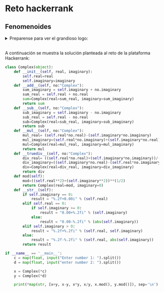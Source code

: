 # Reto hackerrank
## Fenomenoides
<details><summary>Preparense para ver el grandioso logo: </summary><p>
<div align='center'>
<figure> <img src="https://i.postimg.cc/NFbwf57S/logo-def.png" alt="Defensa Civil" width="400" height="auto"/></br>
<figcaption><b> "somos programadores, no diseñadores" </b></figcaption></figure>
</div>
</p></details><br>

A continuación se muestra la solución planteada al reto de la plataforma Hackerrank:

```python
class Complex(object):
    def __init__(self, real, imaginary):
        self.real=real
        self.imaginary=imaginary
    def __add__(self, no:"Complex"):
        sum_imaginary = self.imaginary + no.imaginary
        sum_real = self.real + no.real
        sum=Complex(real=sum_real, imaginary=sum_imaginary)
        return sum
    def __sub__(self, no:"Complex"):
        sub_imaginary = self.imaginary - no.imaginary
        sub_real = self.real - no.real
        sub=Complex(real=sub_real, imaginary=sub_imaginary)
        return sub
    def __mul__(self, no:"Complex"):
        mul_real= (self.real*no.real)-(self.imaginary*no.imaginary)
        mul_imaginary=(self.real*no.imaginary)+(self.imaginary*no.real)
        mul=Complex(real=mul_real, imaginary=mul_imaginary)
        return mul
    def __truediv__(self, no:"Complex"):
        div_real= ((self.real*no.real)+(self.imaginary*no.imaginary))/((no.real**2)+(no.imaginary**2))
        div_imaginary=((self.imaginary*no.real)-(self.real*no.imaginary))/((no.real**2)+(no.imaginary**2))
        div=Complex(real=div_real, imaginary=div_imaginary)
        return div
    def mod(self):
        mod=((self.real**2)+(self.imaginary**2))**(1/2)
        return Complex(real=mod, imaginary=0)
    def __str__(self):
        if self.imaginary == 0:
            result = "%.2f+0.00i" % (self.real)
        elif self.real == 0:
            if self.imaginary >= 0:
                result = "0.00+%.2fi" % (self.imaginary)
            else:
                result = "0.00-%.2fi" % (abs(self.imaginary))
        elif self.imaginary > 0:
            result = "%.2f+%.2fi" % (self.real, self.imaginary)
        else:
            result = "%.2f-%.2fi" % (self.real, abs(self.imaginary))
        return result

if __name__ == '__main__':
    c = map(float, input("Enter number 1: ").split())
    d = map(float, input("enter number 2: ").split())

    x = Complex(*c)
    y = Complex(*d)

    print(*map(str, [x+y, x-y, x*y, x/y, x.mod(), y.mod()]), sep='\n')  
```

